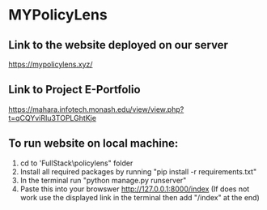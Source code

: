 # MYPolicyLens

## Link to the website deployed on our server
https://mypolicylens.xyz/

## Link to Project E-Portfolio
https://mahara.infotech.monash.edu/view/view.php?t=qCQYviRIu3TOPLGhtKje

## To run website on local machine:
1. cd to 'FullStack\policylens" folder
2. Install all required packages by running "pip install -r requirements.txt"
3. In the terminal run "python manage.py runserver"
4. Paste this into your browswer http://127.0.0.1:8000/index 
(If does not work use the displayed link in the terminal then add "/index" at the end)
